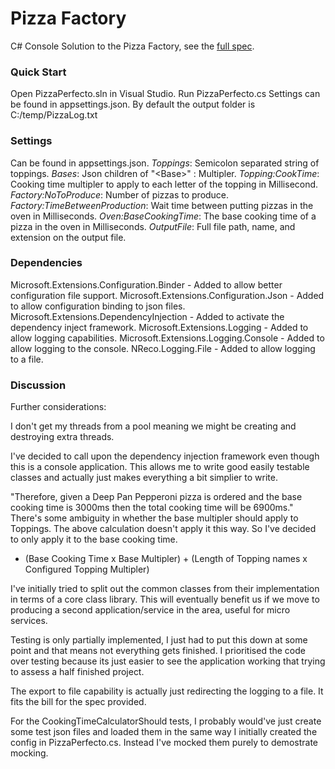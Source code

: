 # Pizza Factory
C# Console Solution to the Pizza Factory, see the [full spec](https://github.com/LousyLeonard/pizza-perfecto/blob/master/PizzaPerfectoSpec.pdf).

### Quick Start
Open PizzaPerfecto.sln in Visual Studio.
Run PizzaPerfecto.cs
Settings can be found in appsettings.json.
By default the output folder is C:/temp/PizzaLog.txt

### Settings
Can be found in appsettings.json.
*Toppings*: Semicolon separated string of toppings.
*Bases*: Json children of "\<Base\>" : Multipler.
*Topping:CookTime*: Cooking time multipler to apply to each letter of the topping in Millisecond.
*Factory:NoToProduce*: Number of pizzas to produce.
*Factory:TimeBetweenProduction*: Wait time between putting pizzas in the oven in Milliseconds.
*Oven:BaseCookingTime*: The base cooking time of a pizza in the oven in Milliseconds.
*OutputFile*: Full file path, name, and extension on the output file.

### Dependencies
Microsoft.Extensions.Configuration.Binder - Added to allow better configuration file support.
Microsoft.Extensions.Configuration.Json - Added to allow configuration binding to json files.
Microsoft.Extensions.DependencyInjection - Added to activate the dependency inject framework.
Microsoft.Extensions.Logging - Added to allow logging capabilities.
Microsoft.Extensions.Logging.Console - Added to allow logging to the console.
NReco.Logging.File - Added to allow logging to a file.

### Discussion
Further considerations:

I don't get my threads from a pool meaning we might be creating and destroying extra threads.

I've decided to call upon the dependency injection framework even though this is a console application. This allows me to write good easily testable classes and actually just makes everything a bit simplier to write.

"Therefore, given a Deep Pan Pepperoni pizza is ordered and the base cooking time is 3000ms then  the total cooking time will be 6900ms."
There's some ambiguity in whether the base multipler should apply to Toppings. The above calculation doesn't apply it this way. So I've decided to only apply it to the base cooking time.
-    (Base Cooking Time x Base Multipler) + (Length of Topping names x Configured Topping Multipler)

I've initially tried to split out the common classes from their implementation in terms of a core class library. This will eventually benefit us if we move to producing a second application/service in the area, useful for micro services.

Testing is only partially implemented, I just had to put this down at some point and that means not everything gets finished. I prioritised the code over testing because its just easier to see the application working that trying to assess a half finished project.

The export to file capability is actually just redirecting the logging to a file. It fits the bill for the spec provided.

For the CookingTimeCalculatorShould tests, I probably would've just create some test json files and loaded them in the same way I initially created the config in PizzaPerfecto.cs. Instead I've mocked them purely to demostrate mocking.
